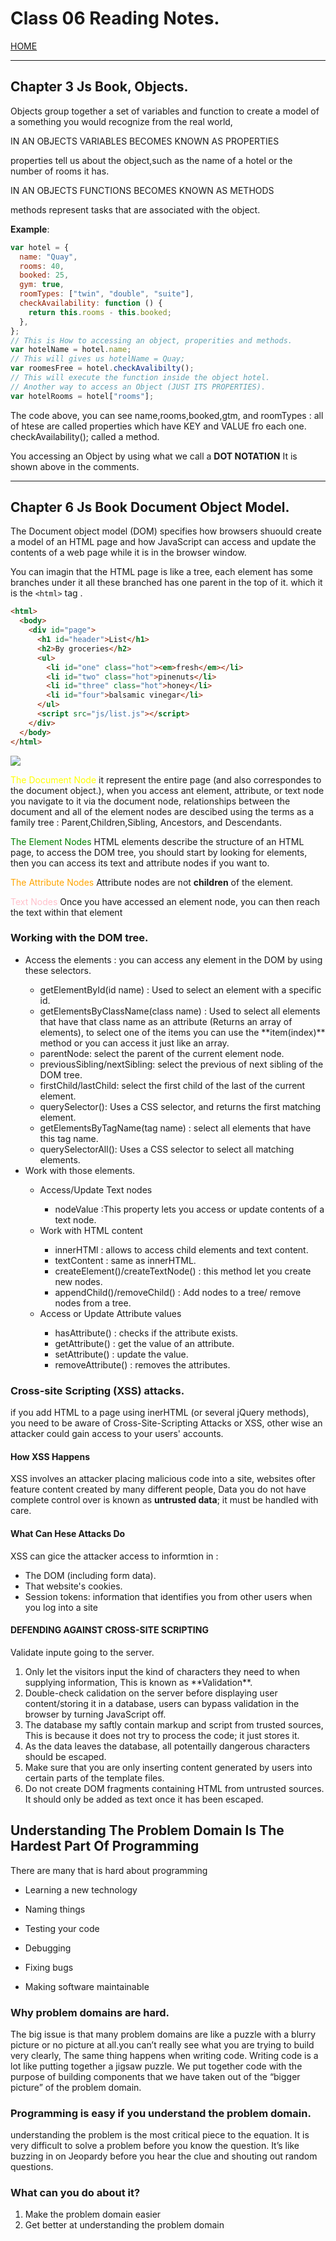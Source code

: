 # Class 06 Reading Notes.

[HOME](https://sayefdeen.github.io/reading-notes201/)

---

## Chapter 3 Js Book, Objects.

Objects group together a set of variables and function to create a model of a something you would recognize from the real world,

<p style = "text-transform : Uppercase"> in an objects variables becomes known as properties </p> properties tell us about the object,such as the name of a hotel or the number of rooms it has.
<p style = "text-transform : Uppercase"> in an objects functions becomes known as methods </p> methods represent tasks that are associated with the object.

**Example**:

```javascript
var hotel = {
  name: "Quay",
  rooms: 40,
  booked: 25,
  gym: true,
  roomTypes: ["twin", "double", "suite"],
  checkAvailability: function () {
    return this.rooms - this.booked;
  },
};
// This is How to accessing an object, properities and methods.
var hotelName = hotel.name;
// This will gives us hotelName = Quay;
var roomesFree = hotel.checkAvalibilty();
// This will execute the function inside the object hotel.
// Another way to access an Object (JUST ITS PROPERTIES).
var hotelRooms = hotel["rooms"];
```

The code above, you can see name,rooms,booked,gtm, and roomTypes : all of htese are called properties which have KEY and VALUE fro each one.
checkAvailability(); called a method.

<p> You accessing an Object by using what we call a <b>DOT NOTATION</b> It is shown above in the comments.</p>

---

## Chapter 6 Js Book Document Object Model.

The Document object model (DOM) specifies how browsers shuould create a model of an HTML page and how JavaScript can access and update the contents of a web page while it is in the browser window.

You can imagin that the HTML page is like a tree, each element has some branches under it all these branched has one parent in the top of it. which it is the `<html>` tag .

```html
<html>
  <body>
    <div id="page">
      <h1 id="header">List</h1>
      <h2>By groceries</h2>
      <ul>
        <li id="one" class="hot"><em>fresh</em></li>
        <li id="two" class="hot">pinenuts</li>
        <li id="three" class="hot">honey</li>
        <li id="four">balsamic vinegar</li>
      </ul>
      <script src="js/list.js"></script>
    </div>
  </body>
</html>
```

<img src="img/DOM.jpg" align="middle">

<p><span style="color:yellow">The Document Node</span> it represent the entire page (and also correspondes to the document object.), when you access ant element, attribute, or text node you navigate to it via the document node, relationships between the document and all of the element nodes are descibed using the terms as a family tree : Parent,Children,Sibling, Ancestors, and Descendants.</p>
<p><span style="color:green">The Element Nodes</span> HTML elements describe the structure of an HTML page, to access the DOM tree, you should start by looking for elements, then you can access its text and attribute nodes if you want to.<p>
<p><span style="color:orange">The Attribute Nodes</span> Attribute nodes are not <b>children</b> of the element.</p>
<p><span style="color:pink">Text Nodes</span> Once you have accessed an element node, you can then reach the text within that element</p>

<h3> Working with the DOM tree. </h3>

<ul>
<li> Access the elements : you can access any element in the DOM by using these selectors.</li>
  <ul>
 <li>getElementById(id name) : Used to select an element with a specific id.</li>

 <li>getElementsByClassName(class name) : Used to select all elements that have that class name as an attribute (Returns an array of elements), to select one of the items you can use the **item(index)** method or you can access it just like an array.</li>

 <li>parentNode: select the parent of the current element node.</li>

 <li>previousSibling/nextSibling: select the previous of next sibling of the DOM tree.</li>

 <li>firstChild/lastChild: select the first child of the last of the current element.</li>

 <li>querySelector(): Uses a CSS selector, and returns the first matching element.</li>

<li>getElementsByTagName(tag name) : select all elements that have this tag name.</li>

<li>querySelectorAll(): Uses a CSS selector to select all matching elements.</li>
  </ul>
  <li>Work with those elements.</li>
  <ul>
  <li>Access/Update Text nodes</li>
  <ul>
    <li>nodeValue :This property lets you access or update contents of a text node.</li>
  </ul>
  <li>Work with HTML content</li>
  <ul>
    <li>innerHTMl : allows to access child elements and text content.</li>

  <li>textContent : same as innerHTML.</li>

   <li>createElement()/createTextNode() : this method let you create new nodes.</li>

   <li>appendChild()/removeChild() : Add nodes to a tree/ remove nodes from a tree.</li>
  </ul>
  <li>Access or Update Attribute values</li>
  <ul>
  <li> hasAttribute() : checks if the attribute exists.</li>

   <li> getAttribute() : get the value of an attribute.</li>

  <li> setAttribute() : update the value.</li>

  <li> removeAttribute() : removes the attributes.</li>
  </ul>
  </ul>
</ul>

### Cross-site Scripting (XSS) attacks.

if you add HTML to a page using inerHTML (or several jQuery methods), you need to be aware of Cross-Site-Scripting Attacks or XSS, other wise an attacker could gain access to your users' accounts.

<h4> How XSS Happens</h4>

XSS involves an attacker placing malicious code into a site, websites ofter feature content created by many different people, Data you do not have complete control over is known as **untrusted data**; it must be handled with care.

<h4 style="text-transform: capitalize"> what can hese attacks do</h4>

XSS can gice the attacker access to informtion in :

<ul>
<li> The DOM (including form data).</li>
<li> That website's cookies.</li>
 <li>Session tokens: information that identifies you from other users when you log into a site</li>
</ul>

<h4 style="text-transform: uppercase">Defending against cross-site scripting</h4>

Validate inpute going to the server.

<ol>
<li> Only let the visitors input the kind of characters they need to when supplying information, This is known as **Validation**.</li>

<li> Double-check calidation on the server before displaying user content/storing it in a database, users can bypass validation in the browser by turning JavaScript off.</li>

<li> The database my saftly contain markup and script from trusted sources, This is because it does not try to process the code; it just stores it.</li>

<li> As the data leaves the database, all potentailly dangerous characters should be escaped.</li>

<li> Make sure that you are only inserting content generated by users into certain parts of the template files.</li>

<li> Do not create DOM fragments containing HTML from untrusted sources. It should only be added as text once it has been escaped.</li>
</ol>

## Understanding The Problem Domain Is The Hardest Part Of Programming

There are many that is hard about programming

- Learning a new technology

- Naming things

- Testing your code

- Debugging

- Fixing bugs

- Making software maintainable

### Why problem domains are hard.

The big issue is that many problem domains are like a puzzle with a blurry picture or no picture at all.you can’t really see what you are trying to build very clearly, The same thing happens when writing code. Writing code is a lot like putting together a jigsaw puzzle. We put together code with the purpose of building components that we have taken out of the “bigger picture” of the problem domain.

### Programming is easy if you understand the problem domain.

understanding the problem is the most critical piece to the equation. It is very difficult to solve a problem before you know the question. It’s like buzzing in on Jeopardy before you hear the clue and shouting out random questions.

### What can you do about it?

1. Make the problem domain easier
2. Get better at understanding the problem domain
